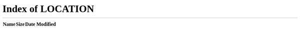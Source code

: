 # Community

<meta http-equiv="refresh" content="0; url=../../" />

Siddhi an open-source project under [Apache License](../../license/) built by hundreds of contributors. We always welcome new members to the community and appreciate their support. 

You can contribute to Siddhi and get help in various ways; please find them below.

## Asking Questions

## Reporting Issues

## Contributing Code 

## Proposing Changes/Improvements

## Production Support


